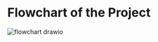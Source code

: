# Flowchart of the Project


![flowchart drawio](https://user-images.githubusercontent.com/98812378/156717779-14991010-6078-404b-8189-59b004fb1856.png)


